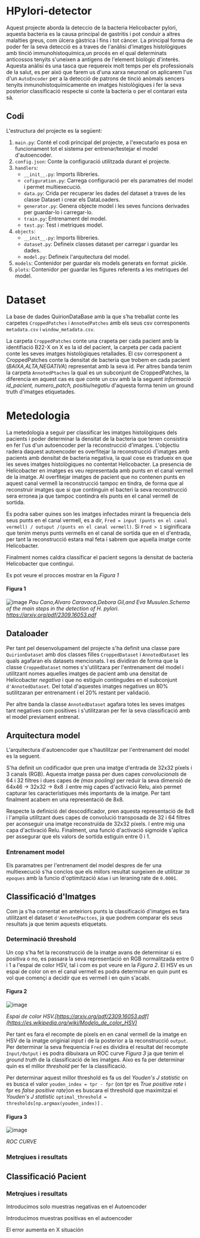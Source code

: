 # HPylori-detector
Aquest projecte aborda la deteccio de la bacteria Helicobacter pylori, aquesta bacteria es la causa principal de gastritis i pot conduir a altres malalties greus, com úlcera gàstrica i fins i tot càncer. La principal forma de poder fer la seva detecció es a traves de l'anàlisi d'imatges histològiques amb tinció immunohistoquímica,un procés en el qual determinats anticossos tenyits s'uneixen a antígens de l'element
biològic d'interès. Aquesta anàlisi és una tasca que requereix molt temps per els professionals de la salut, es per aixó que farem us d'una xarxa neuronal on aplicarem l'us d'un ``AutoEncoder`` per a la detecció de patrons de tinció anòmals sencers tenyits inmunohistoquímicamente en imatges histològiques i fer la seva posterior classificació respecte si conte la bacteria o per el contarari esta sà.

## Codi
L'estructura del projecte es la següent:
1. ``main.py``: Conté el codi principal del projecte, a l'executarlo es posa en funcionament tot el sistema per entrenar/testejar el model d'autoencoder.
2. ``config.json``: Conte la configuració utilitzada durant el projecte.
3. ``handlers``:
   - ``__init__.py``: Imports llibreries.
   - ``cofiguration.py``: Carrega configuració per els paramatres del model i permet multiexecució.
   - ``data.py``: Crida per recuperar les dades del dataset a traves de les classe Dataset i crear els DataLoaders.
   - ``generator.py``: Genera objecte model i les seves funcions derivades per guardar-lo i carregar-lo.
   - ``train.py``: Entrenament del model.
   - ``test.py``: Test i metriques model.
4. ``objects``:
   - ``__init__.py``: Imports llibreries.
   - ``dataset.py``: Defineix classes dataset per carregar i guardar les dades.
   - ``model.py``: Defineix l'arquitectura del model.
5. ``models``: Contenidor per guardar els models generats en format .pickle.
6. ``plots``: Contenidor per guardar les figures referents a les metriques del model.


# Dataset

La base de dades QuirionDataBase amb la que s’ha treballat conte les carpetes ``CroppedPatches`` i ``AnnotedPatches`` amb els seus csv corresponents ``metadata.csv`` i ``window_metadata.csv``. 

La carpeta ``CroppedPatches`` conte una crapeta per cada pacient amb la identifiació B22-X on X es la id del pacient, la carpeta per cada pacient conte les seves imatges histològiques retallades. El csv corresponent a CroppedPatches conte la densitat de bacteria que trobem en cada pacient (*BAIXA,ALTA,NEGATIVA*) representat amb la seva id. Per altres banda tenim la carpeta ``AnnotedPtaches`` la qual es un subconjunt de CroppedPatches, la diferencia en aquest cas es que conte un csv amb la la seguent *informació id_pacient, numero_patch, positiu/negatiu* d'aquesta forma tenim un ground truth d'imatges etiquetades.

# Metedologia

La metedologia a seguir per classificar les imatges histològiques dels pacients i poder determinar la densitat de la bacteria que tenen consistira en fer l'us d'un autoencoder per la reconstrucció d'imatges. L'objectiu radera daquest autoencoder es overfitejar la reconstrucció d'imatges amb pacients amb densitat de bacteria negativa, la qual cose es tradueix en que les seves imatges histològiques no contentat Helicobacter. La presencia de Helicobacter en imatges es veu representada amb punts en el canal vermell de la imatge. Al overfitejar imatges de pacient que no contenen punts en aquest canal vermell la reconstrucció tampoc en tindra, de forma que al reconstruir imatges que si que continguin el bacteri la seva reconstrucció sera erronea ja que tampoc contindra els punts en el canal vermell de sortida.

Es podra saber quines son les imatges infectades mirant la frequencia dels seus punts en el canal vermell, es a dir, ``Fred = input (punts en el canal vermell) / outuput /(punts en el canal vermell)``. Si ``Fred > 1`` siginificara que tenim menys punts vermells en el canal de sortida que en el d'entrada, per tant la reconstrucció estara mal feta i sabrem que aquella imatge conte Helicobacter.

Finalment nomes caldra classificar el pacient segons la densitat de bacteria Helicobacter que contingui.

Es pot veure el procces mostrar en la *Figura 1*

#### Figura 1
![image](https://github.com/rauldaal/HPylori-detector/assets/61145059/09aa29f7-c41f-42ed-a5bd-04e1c46897d2)
*Pau Cano,Alvaro Caravaca,Debora Gil,and Eva Musulen.Schema of the main steps in the detection of H. pylori.
 https://arxiv.org/pdf/2309.16053.pdf*

## Dataloader 

Per tant pel desenvolupament del projecte s'ha definit una classe pare ``QuirionDataset`` amb dos classes filles ``CroppedDataset`` i ``AnnotedDataset`` les quals agafaran els datasets mencionats. I es dividiran de forma que la classe ``CroppedDataset`` nomes s's'utilitzara per l'entrenament del model i utilitzant nomes aquelles imatges de pacient amb una densitat de Helicobacter *negativa* i que no estiguin contingudes en el subconjunt ``d'AnnotedDataset``. Del total d'aquestes imatges negatives un 80% sutilitzaran per entrenament i el 20% restant per validació.

Per altre banda la classe ``AnnotedDataset`` agafara totes les seves imatges tant negatives com positives i s'utilitzaran per fer la seva classificació amb el model previament entrenat.

## Arquitectura model

L'arquitectura d'autoencoder que s'hautilitzar per l'entrenament del model es la seguent.

S'ha definit un codificador que pren una imatge d'entrada de 32x32 píxels i 3 canals (RGB). Aquesta imatge passa per dues capes *convolucionals* de 64 i 32 filtres i dues capes de *(max pooling)* per reduir la seva dimensió de 64x46 -> 32x32  -> 8x8 .I entre mig capes d'activació Relu, això permet capturar les característiques més importants de la imatge. Per tant finalment acabem en una representació de 8x8.

Respecte la definició del descodificador, pren aquesta representació de 8x8 i l'amplia utilitzant dues capes de convolució transposada de 32 i 64 filtres per aconseguir una imatge reconstruïda de 32x32 píxels. I entre mig una capa d'activació Relu. Finalment, una funció d'activació sigmoide s'aplica per assegurar que els valors de sortida estiguin entre 0 i 1.

### Entrenament model
Els paramatres per l'entrenament del model despres de fer una multiexecució s'ha conclos que els millors resultat surgeixen de utilitzar ``30 epoques`` amb la funcio d'optimització ``Adam`` i un leraning rate de ``0.0001``.

## Classificació d'Imatges

Com ja s'ha comentat en anteiriors punts la classificació d'imatges es fara utilitzant el dataset ``d'AnnotedPactces``, ja que podrem comparar els seus resultats ja que tenim aquests etiquetats.

### Determinació threshold 

Un cop s'ha fet la reconstrucció de la imatge avans de determinar si es positiva o no, es passara la seva representació en RGB normalitzada entre 0 i 1 a l'espai de color HSV, tal i com es pot veure en la *Figura 2*. El HSV es un espai de color on en el canal vermell es podra determinar en quin punt es vol que començi a decidir que es vermell i en quin s'acabi.

#### Figura 2
![image](https://github.com/rauldaal/HPylori-detector/assets/61145059/04c54c80-846a-424c-9e48-7eae5ae24b5b)

*Espai de color HSV.[https://arxiv.org/pdf/2309.16053.pdf](https://es.wikipedia.org/wiki/Modelo_de_color_HSV)*


Per tant es fara el recompte de pixels en en canal vermell de la imatge en HSV de la imatge originial *input* i de la posterior a la reconstrucció ``output``. Per determinar la seva frequencia ``Fred`` es dividira el resultat del recompte ``Input/Output`` i es podra dibuixara un ROC curve *Figura 3* ja que tenim el *ground truth* de la classificació de les imatges. Aixo es fa per determinar quin es el millor *threshold* per fer la classificació.

Per determinar aquest millor threshold es fa us del *Youden's J statistic* on es busca el valor ``youden_index = tpr - fpr`` (on tpr es *True positive rate* i fpr es *false positive rate*)on es buscara el threshold que maximitzai el *Youden's J statistic* ``optimal_threshold = thresholds[np.argmax(youden_index)]`` .

#### Figura 3
![image](https://github.com/rauldaal/HPylori-detector/assets/61145059/55da6b4e-c127-457e-a8cd-e20e6ed7830a)

*ROC CURVE*

### Metrqiues i resultats

## Classificació Pacient

### Metrqiues i resultats



Introducimos solo muestras negativas en el Autoencoder

Introducimos muestras positivas en el autoencoder

El error aumenta en X situación



